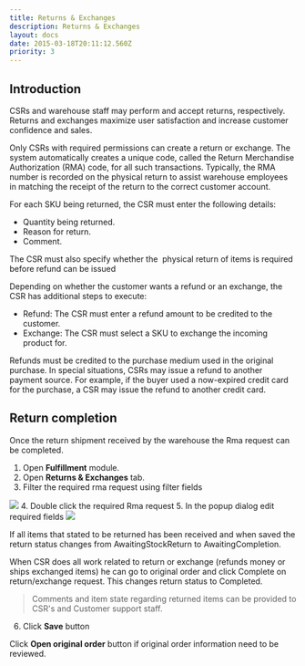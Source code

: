 ```yaml
---
title: Returns & Exchanges
description: Returns & Exchanges
layout: docs
date: 2015-03-18T20:11:12.560Z
priority: 3
---
```

## Introduction

CSRs and warehouse staff may perform and accept returns, respectively. Returns and exchanges maximize user satisfaction and increase customer confidence and sales.

Only CSRs with required permissions can create a return or exchange. The system automatically creates a unique code, called the Return Merchandise Authorization (RMA) code, for all such transactions. Typically, the RMA number is recorded on the physical return to assist warehouse employees in matching the receipt of the return to the correct customer account.

For each SKU being returned, the CSR must enter the following details:

* Quantity being returned.
* Reason for return.
* Comment.

The CSR must also specify whether the  physical return of items is required before refund can be issued

Depending on whether the customer wants a refund or an exchange, the CSR has additional steps to execute:

* Refund: The CSR must enter a refund amount to be credited to the customer.
* Exchange: The CSR must select a SKU to exchange the incoming product for.

Refunds must be credited to the purchase medium used in the original purchase. In special situations, CSRs may issue a refund to another payment source. For example, if the buyer used a now-expired credit card for the purchase, a CSR may issue the refund to another credit card.

## Return completion

Once the return shipment received by the warehouse the Rma request can be completed.

1. Open **Fulfillment** module.
2. Open **Returns & Exchanges** tab.
3. Filter the required rma request using filter fields
  <img src="../../../../assets/images/docs/image2013-6-14_17_28_24.png" />
4. Double click the required Rma request
5. In the popup dialog edit required fields
  <img src="../../../../assets/images/docs/image2013-6-14_17_40_26.png" />

If all items that stated to be returned has been received and when saved the return status changes from AwaitingStockReturn to AwaitingCompletion.

When CSR does all work related to return or exchange (refunds money or ships exchanged items) he can go to original order and click Complete on return/exchange request. This changes return status to Completed.

> Comments and item state regarding returned items can be provided to CSR's and Customer support staff.

6. Click **Save** button

Click **Open original order** button if original order information need to be reviewed.